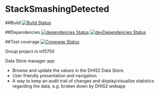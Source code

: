# StackSmashingDetected
##Build
[![Build Status](https://travis-ci.org/Eskalol/StackSmashingDetected.svg?branch=master)](https://travis-ci.org/Eskalol/StackSmashingDetected)

##Dependencies
[![dependencies Status](https://david-dm.org/Eskalol/StackSmashingDetected/status.svg)](https://david-dm.org/Eskalol/StackSmashingDetected)
[![devDependencies Status](https://david-dm.org/Eskalol/StackSmashingDetected/dev-status.svg)](https://david-dm.org/Eskalol/StackSmashingDetected?type=dev)

##Test coverage
[![Coverage Status](https://coveralls.io/repos/github/Eskalol/StackSmashingDetected/badge.svg?branch=master)](https://coveralls.io/github/Eskalol/StackSmashingDetected?branch=master)

Group project in inf5750

Data Store manager app
- Browse and update the values in the DHIS2 Data Store. 
- User friendly presentation and navigation.
- A way to keep an audit trail of changes and display/visualize statistics regarding the data, e.g. broken down by DHIS2 webapp
